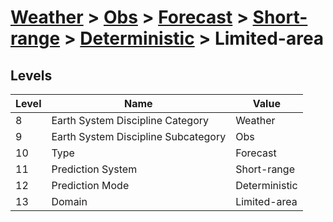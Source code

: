 # [Weather](../../../../..) > [Obs](../../../..) > [Forecast](../../..) > [Short-range](../..) > [Deterministic](..) > Limited-area

## Levels

| Level | Name | Value |
|-----|-----|-----|
| 8 | Earth System Discipline Category | Weather |
| 9 | Earth System Discipline Subcategory | Obs |
| 10 | Type | Forecast |
| 11 | Prediction System | Short-range |
| 12 | Prediction Mode | Deterministic |
| 13 | Domain | Limited-area |
